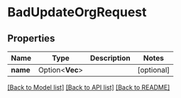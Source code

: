 # BadUpdateOrgRequest

## Properties

Name | Type | Description | Notes
------------ | ------------- | ------------- | -------------
**name** | Option<**Vec<String>**> |  | [optional]

[[Back to Model list]](../README.md#documentation-for-models) [[Back to API list]](../README.md#documentation-for-api-endpoints) [[Back to README]](../README.md)


